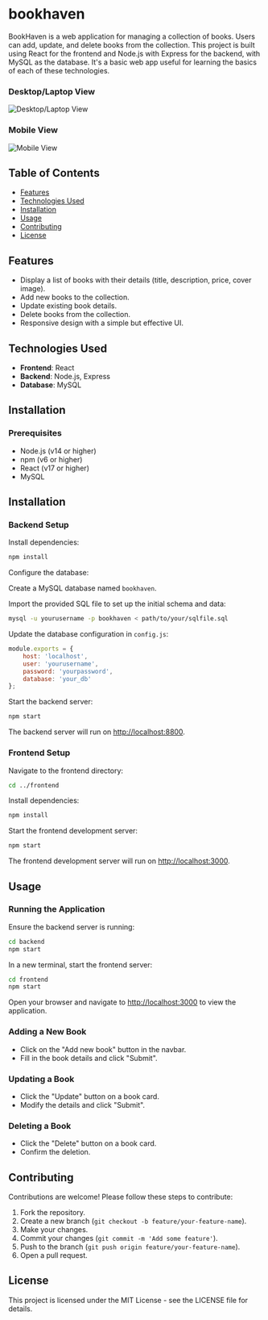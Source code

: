 # bookhaven

BookHaven is a web application for managing a collection of books. Users can add, update, and delete books from the collection. This project is built using React for the frontend and Node.js with Express for the backend, with MySQL as the database. It's a basic web app useful for learning the basics of each of these technologies.

### Desktop/Laptop View
![Desktop/Laptop View](https://github.com/pratt-sark/bookhaven/assets/72748736/833995fc-e933-4706-8fe0-35c5dc8cc051)

### Mobile View
![Mobile View](https://github.com/pratt-sark/bookhaven/assets/72748736/8a78c5c3-9264-4c60-a268-c17327f9c11b)


## Table of Contents

- [Features](#features)
- [Technologies Used](#technologies-used)
- [Installation](#installation)
- [Usage](#usage)
- [Contributing](#contributing)
- [License](#license)

## Features

- Display a list of books with their details (title, description, price, cover image).
- Add new books to the collection.
- Update existing book details.
- Delete books from the collection.
- Responsive design with a simple but effective UI.

## Technologies Used

- **Frontend**: React
- **Backend**: Node.js, Express
- **Database**: MySQL

## Installation

### Prerequisites

- Node.js (v14 or higher)
- npm (v6 or higher)
- React (v17 or higher)
- MySQL


## Installation

### Backend Setup

Install dependencies:

```bash
npm install
```

Configure the database:

Create a MySQL database named `bookhaven`.

Import the provided SQL file to set up the initial schema and data:

```bash
mysql -u yourusername -p bookhaven < path/to/your/sqlfile.sql
```

Update the database configuration in `config.js`:

```javascript
module.exports = {
    host: 'localhost',
    user: 'yourusername',
    password: 'yourpassword',
    database: 'your_db'
};
```

Start the backend server:

```bash
npm start
```

The backend server will run on [http://localhost:8800](http://localhost:8800).

### Frontend Setup

Navigate to the frontend directory:

```bash
cd ../frontend
```

Install dependencies:

```bash
npm install
```

Start the frontend development server:

```bash
npm start
```

The frontend development server will run on [http://localhost:3000](http://localhost:3000).

## Usage

### Running the Application

Ensure the backend server is running:

```bash
cd backend
npm start
```

In a new terminal, start the frontend server:

```bash
cd frontend
npm start
```

Open your browser and navigate to [http://localhost:3000](http://localhost:3000) to view the application.

### Adding a New Book

- Click on the "Add new book" button in the navbar.
- Fill in the book details and click "Submit".

### Updating a Book

- Click the "Update" button on a book card.
- Modify the details and click "Submit".

### Deleting a Book

- Click the "Delete" button on a book card.
- Confirm the deletion.

## Contributing

Contributions are welcome! Please follow these steps to contribute:

1. Fork the repository.
2. Create a new branch (`git checkout -b feature/your-feature-name`).
3. Make your changes.
4. Commit your changes (`git commit -m 'Add some feature'`).
5. Push to the branch (`git push origin feature/your-feature-name`).
6. Open a pull request.

## License

This project is licensed under the MIT License - see the LICENSE file for details.
